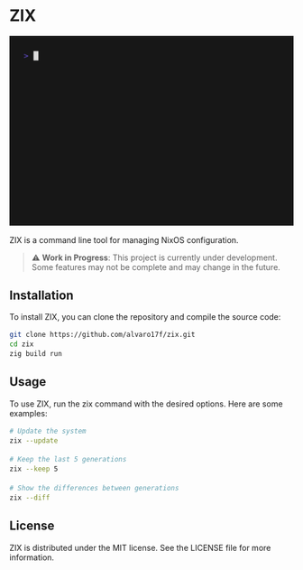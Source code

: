 # ZIX

![](vhs/zix.gif)

ZIX is a command line tool for managing NixOS configuration.

> :warning: **Work in Progress**: This project is currently under development. Some features may not be complete and may change in the future.
## Installation

To install ZIX, you can clone the repository and compile the source code:

```sh
git clone https://github.com/alvaro17f/zix.git
cd zix
zig build run
```

## Usage
To use ZIX, run the zix command with the desired options. Here are some examples:

```sh
# Update the system
zix --update

# Keep the last 5 generations
zix --keep 5

# Show the differences between generations
zix --diff
```

## License
ZIX is distributed under the MIT license. See the LICENSE file for more information.
